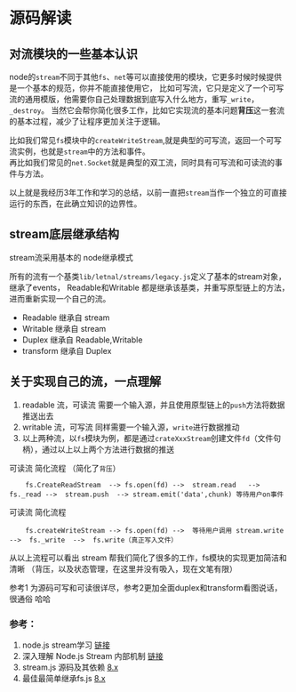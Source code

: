 # 源码解读

## 对流模块的一些基本认识
node的`stream`不同于其他`fs`、`net`等可以直接使用的模块，它更多时候时候提供是一个基本的规范，你并不能直接使用它，
比如可写流，它只是定义了一个可写流的通用模版，他需要你自己处理数据到底写入什么地方，重写`_write`，`_destroy`。
当然它会帮你简化很多工作，比如它实现流的基本问题**背压**这一套流的基本过程，减少了让程序更加关注于逻辑。

比如我们常见`fs`模块中的`createWriteStream`,就是典型的可写流，返回一个可写流实例，也就是`stream`中的方法和事件。<br/>
再比如我们常见的`net.Socket`就是典型的双工流，同时具有可写流和可读流的事件与方法。

以上就是我经历3年工作和学习的总结，以前一直把`stream`当作一个独立的可直接运行的东西，在此确立知识的边界性。

## stream底层继承结构
stream流采用基本的 node继承模式

所有的流有一个基类`lib/letnal/streams/legacy.js`定义了基本的stream对象，继承了events，
Readable和Writable 都是继承该基类，并重写原型链上的方法，进而重新实现一个自己的流。

* Readable  继承自  stream
* Writable  继承自  stream
* Duplex    继承自  Readable,Writable
* transform 继承自  Duplex


## 关于实现自己的流，一点理解
1. readable 流，可读流 需要一个输入源，并且使用原型链上的`push`方法将数据推送出去
2. writable 流，可写流 同样需要一个输入源，`write`进行数据推动
3. 以上两种流，以`fs`模块为例，都是通过`crateXxxStream`创建文件`fd`（文件句柄），通过以上以上两个方法进行数据的推送

可读流 简化流程 （简化了`背压`）
```
    fs.CreateReadStream  --> fs.open(fd) -->  stream.read   -->  fs._read -->  stream.push  --> stream.emit('data',chunk) 等待用户on事件
```

可读流 简化流程
```
    fs.createWriteStream --> fs.open(fd) -->  等待用户调用 stream.write -->  fs._write  -->  fs.write（真正写入文件）
```

从以上流程可以看出 stream 帮我们简化了很多的工作，fs模块的实现更加简洁和清晰 （背压，以及状态管理，在这里并没有吸入，现在文笔有限）

参考1 为源码可写和可读很详尽，参考2更加全面duplex和transform看图说话，很通俗 哈哈

### 参考：
1. node.js stream学习 [链接](https://zhuanlan.zhihu.com/p/33488104?utm_source=qq&utm_medium=social)
2. 深入理解 Node.js Stream 内部机制 [链接](http://taobaofed.org/blog/2017/08/31/nodejs-stream/)
3. stream.js 源码及其依赖 [8.x](https://github.com/nodejs/node/blob/v8.x/lib/stream.js)
4. 最佳最简单继承fs.js [8.x](https://github.com/nodejs/node/blob/v8.x/lib/fs.js)